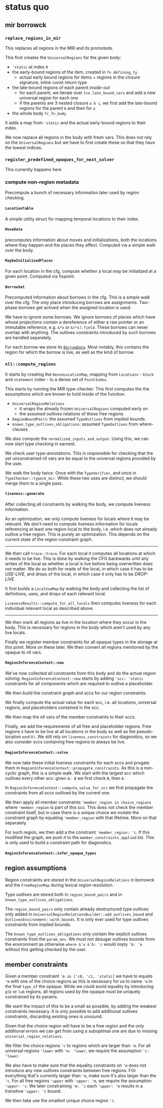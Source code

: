 # status quo

## mir borrowck

### `replace_regions_in_mir`

This replaces all regions in the MIR and its promoteds.

This first creates the `UniversalRegions` for the given body:
- `'static` at index `0`
- the early-bound regions of the item, created in `fn defining_ty`
    - actual early bound regions for items + regions in the closure signature, inline const return type
- the late-bound regions of each parent *inside-out*
    - for each parent, we iterate over `tcx.late_bound_vars` and add a new universal region for each one
    - if the parents are 3 nested closure `a b c`, we first add the late-bound regions for the parent `b` and then for `a`
- the whole body `fr_fn_body`

It adds a map from `'static` and the actual early-bound regions to their index.

We now replace all regions in the body with fresh vars. This does not rely on the `UniversalRegions` but
we have to first create these so that they have the lowest indices.

### `register_predefined_opaques_for_next_solver`

This currently happens here

### compute non-region metadata

Precompute a bunch of necessary information later used by region checking.

#### `LocationTable`

A simple utility struct for mapping temporal locations to their index.

#### `MoveData`

precomputes information about moves and initializations, both the locations where they happen and the places they affect. Computed via a simple walk over the body.

#### `MaybeInitializedPlaces`

For each location in the cfg, compute whether a local *may* be initialized at a given point. Computed via fixpoint.

#### `BorrowSet`

Precomputed information about borrows in the cfg. This is a simple walk over the cfg. The only place introducing borrows are assignments. Two-phase borrows get actived when the assigned location is used.

We have to ignore some borrows. We ignore borrows of places which have whose projections contain a dereference of either a raw pointer or an immutable reference, e.g. `&*x` or `&(*x).field`. These borrows can never overlap with anything. The outlives constraints introduced by such borrows are handled separately.

For each borrow we store its [`BorrowData`](https://github.com/rust-lang/rust/blob/37e74596c0b59e81b9ac58657f92297ef4ccb7ef/compiler/rustc_borrowck/src/borrow_set.rs#L74-L88). Most notably, this contains the region for which the borrow is live, as well as the kind of borrow.

### `nll::compute_regions`

It starts by creating the `DenseLocationMap`, mapping from `Locations` - `block` and `statement` index - to a dense set of `PointIndex`.

This starts by running the MIR type-checker. This first computes the the assumptions which are known to hold inside of the function.
- `UniversalRegionRelations`
    - it wraps the already frozen `UniversalRegions` computed early on
    - the assumed outlives relations of these free regions
- `RegionBoundPairs`: the assumed `TypeOutlives` from implied bounds.
- `known_type_outlives_obligations`: assumed `TypeOutlives` from where-clauses

We also compute the `normalized_inputs_and_output`. Using this, we can now start type checking in earnest. 

We check user type-annotations. This is responsible for checking that the yet unconstrained nll vars are be equal to the universal regions provided by the user.

We walk the body twice. Once with the `TypeVerifier`, and once in `TypeChecker::typeck_mir`. While these two uses are distinct, we should merge them to a single pass.

#### `liveness::generate`

After collecting all constraints by walking the body, we compute liveness information.

As an optimization, we only compute liveness for locals where it may be relevant. We don't need to compute liveness information for locals referencing at least one region local to the body, i.e. which does not already outlive a free region. This is purely an optimization. This depends on the current state of the region constraint graph.

---

We then call `trace::trace`. For each local it computes all locations at which it needs to be live. This is done by walking the CFG backwards until any writes of the local as whether a local is live before being overwritten does not matter. We do so both for reads of the local, in which case it has to be *USE-LIVE*, and drops of the local, in which case it only has to be *DROP-LIVE*.

It first builds a `LocalUseMap` by walking the body and collecting the list of definitions, uses, and drops of each relevant local.

`LivenessResults::compute_for_all_locals` then computes liveness for each individual relevant local as described above.

---

We then mark all regions as live in the location where they occur in the body. This is necessary for regions in the body which aren't used by any live locals.

Finally we register member constraints for all opaque types in the storage at this point. More on these later. We then convert all regions mentioned by the opaque to nll vars.

#### `RegionInferenceContext::new`

We've now collected all constraints from this body and do the actual region solving. `RegionInferenceContext::new` starts by adding `'scc: 'static` constraints for all components which are required to outlive a placeholder.

We then build the constraint graph and sccs for our region constraints.

We finally compute the actual value for each scc, i.e. all locations, universal regions, and placeholders contained in the scc.

We then map the nll vars of the member constraints to their sccs.

Finally, we add the requirements of all free and placeholder regions. Free regions `X` have to be live at all locations in the body as well as the pseudo-location `end(X)`. We still rely on `liveness_constraints` for diagnostics, so we also consider sccs containing free regions to always be live.

#### `RegionInferenceContext::solve`

We now take these initial liveness constraints for each sccs and progate them in `RegionInferenceContext::propagate_constraints`. As this is a non-cyclic graph, this is a simple walk. We start with the largest scc which outlives every other scc: given `A: B` we first check `B`, then `A`.

In `RegionInferenceContext::compute_value_for_scc` we first propagate the constraints from all sccs outlived by the current one.

We then apply all member constraints `'member_region in choice_regions` where `'member_region` is part of this scc. This does not check the member constraint itself, but in case there is a unique choice we mutate the constraint graph by equating `'member_region` with that lifetime. More on that separately.

For such region, we then add a the constraint `'member_region: 'c`. If this modified the graph, we push it to the `member_constraints_applied` list. This is only used to build a constraint path for diagnostics.


#### `RegionInferenceContext::infer_opaque_types`

## region assumptions

Region constraints are stored in the `UniversalRegionRelations` in borrowck and the `FreeRegionMap` during lexical region resolution.

Type outlives are stored both in `region_bound_pairs` and in `known_type_outlives_obligations`.

The `region_bound_pairs` only contain already destructured type outlives only added in `UniversalRegionRelationsBuilder::add_outlives_bound` and `OutlivesEnvironment::with_bounds`. It is only ever used for type outlives constraints from implied bounds.

The `known_type_outlives_obligations` only contain the explicit outlives constraints from the `param_env`. We must not desugar outlives bounds from the environment as otherwise `where &'a &'b: 'c` would imply `'b: 'a` without this getting checked by the user.

## member constraints

Given a member constraint `'m in ['c0, 'c1, 'static]` we have to equate `'m` with one of the choice regions as this is necessary for us to name `'m` in the final `type_of` the opaque. While we could avoid equality by introducing `glb` or `lub` regions, all regions used by the opaque must be uniquely constrained by its params.

We want the impact of this to be a small as possible, by adding the weakest constraints necessary. It is only possible to add additional outlives constraints, discarding existing ones is unsound.

Given that the choice region will have to be a free region and the only additional errors we can get from using a suboptimal one are due to missing `universal_region_relations`.

We filter the choice regions `'c` to regions which are larger than `'m`. For all universal regions `'lower` with `'m: 'lower`, we require the assumption `'c: 'lower`.

We also have to make sure that the equality constraints on `'m` does not introduce any new outlives constraints between free regions. FOr everything that's currently larger than `'m`, make sure it's also larger than the `'c`. For all free regions `'upper` with `'upper: 'm`, we require the assumption `'upper: 'c`. We later constraining `'m: 'c` each `'upper: 'm` results in a transitive `'upper: 'c` bound.

We then take use the smallest unique choice region `'c`.

